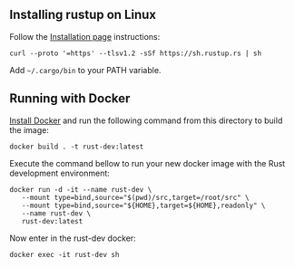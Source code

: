 ## Installing rustup on Linux

Follow the [Installation page](https://www.rust-lang.org/tools/install) instructions:

```
curl --proto '=https' --tlsv1.2 -sSf https://sh.rustup.rs | sh
```

Add `~/.cargo/bin` to your PATH variable.

## Running with Docker

[Install Docker](https://docs.docker.com/engine/install/) and run the following command from this directory to build the image:

```
docker build . -t rust-dev:latest
```

Execute the command bellow to run your new docker image with the Rust development environment:

```
docker run -d -it --name rust-dev \
   --mount type=bind,source="$(pwd)/src,target=/root/src" \
   --mount type=bind,source="${HOME},target=${HOME},readonly" \
   --name rust-dev \
   rust-dev:latest
```

Now enter in the rust-dev docker:

```
docker exec -it rust-dev sh
```
